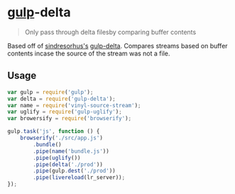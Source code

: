 # [gulp](http://gulpjs.com)-delta

> Only pass through delta filesby comparing buffer contents

Based off of [sindresorhus's](https://www.npmjs.org/~sindresorhus) [gulp-delta](https://www.npmjs.org/package/gulp-delta). Compares streams based on buffer contents incase the source of the stream was not a file.

## Usage

```javascript
var gulp = require('gulp');
var delta = require('gulp-delta');
var name = require('vinyl-source-stream');
var uglify = require('gulp-uglify');
var browersify = require('browserify');

gulp.task('js', function () {
	browserify('./src/app.js')
		.bundle()
		.pipe(name('bundle.js'))
		.pipe(uglify())
		.pipe(delta('./prod'))
		.pipe(gulp.dest('./prod'))
		.pipe(livereload(lr_server));
});
```
